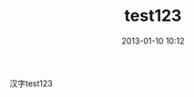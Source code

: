 ﻿---
layout: post
title: "test123"
date: 2013-01-10 10:12
comments: true
categories: Android
---
汉字test123